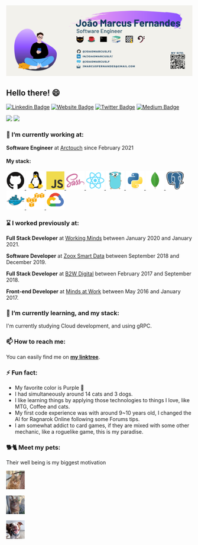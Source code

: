 ![capa github](https://github.com/joaomarcuslf/joaomarcuslf/blob/main/capa_perfil.png)

## Hello there! :smile:

[![Linkedin Badge](https://img.shields.io/badge/-LinkedIn-0e76a8?style=flat-square&logo=Linkedin&logoColor=white)](https://www.linkedin.com/in/jo%C3%A3o-marcus-fernandes-4b8814ba)
[![Website Badge](https://img.shields.io/badge/Website-3b5998?style=flat-square&logo=google-chrome&logoColor=white)](http://joaomarcuslf.com)
[![Twitter Badge](https://img.shields.io/badge/-Twitter-00acee?style=flat-square&logo=Twitter&logoColor=white)](https://twitter.com/joaomarcuslf)
[![Medium Badge](https://img.shields.io/badge/medium-%2312100E.svg?&style=for-square&logo=medium&logoColor=white)](https://medium.com/@joaomarcuslf)

<p>
  <img height="180em" src="https://github-readme-stats.vercel.app//api?username=joaomarcuslf&show_icons=true&hide_border=true&&count_private=true&include_all_commits=true&h&theme=buefy" />
  <img height="180em" src="https://github-readme-stats.vercel.app/api/top-langs/?username=joaomarcuslf&theme=buefy&show_icons=true&hide_border=true&layout=compact&langs_count=6&hide=html,vue,jupyter notebook"/>
</p>


### :telescope: I’m currently working at:

**Software Engineer** at [Arctouch](https://arctouch.com/) since February 2021

#### My stack:

<a href="https://github.com/joaomarcuslf?tab=repositories">
  <img src="https://raw.githubusercontent.com/devicons/devicon/master/icons/github/github-original.svg" alt="icon for github" width="50" height="50" style="max-width:100%;"></img>
</a>

<a href="https://github.com/joaomarcuslf?tab=repositories">
  <img src="https://raw.githubusercontent.com/devicons/devicon/master/icons/linux/linux-original.svg" alt="icon for linux" width="50" height="50" style="max-width:100%;"></img>
</a>

<a href="https://github.com/joaomarcuslf?tab=repositories&q=&type=&language=javascript">
  <img src="https://raw.githubusercontent.com/devicons/devicon/master/icons/javascript/javascript-original.svg" alt="icon for javascript" width="50" height="50" style="max-width:100%;"></img>
</a>

<a href="https://github.com/joaomarcuslf?tab=repositories&q=&type=&language=css">
  <img src="https://raw.githubusercontent.com/devicons/devicon/master/icons/sass/sass-original.svg" alt="icon for sass" width="50" height="50" style="max-width:100%;"></img>
</a>

<a href="https://github.com/joaomarcuslf?tab=repositories&q=&type=&language=react">
  <img src="https://raw.githubusercontent.com/devicons/devicon/master/icons/react/react-original.svg" alt="icon for react" width="50" height="50" style="max-width:100%;"></img>
</a>

<a href="https://github.com/joaomarcuslf?tab=repositories&q=&type=&language=go">
  <img src="https://raw.githubusercontent.com/devicons/devicon/master/icons/go/go-original.svg" alt="icon for go" width="50" height="50" style="max-width:100%;"></img>
</a>

<a href="https://github.com/joaomarcuslf?tab=repositories&q=&type=&language=python">
  <img src="https://raw.githubusercontent.com/devicons/devicon/master/icons/python/python-original.svg" alt="icon for python" width="50" height="50" style="max-width:100%;"></img>
</a>

<a href="https://github.com/joaomarcuslf?tab=repositories">
  <img src="https://raw.githubusercontent.com/devicons/devicon/master/icons/mongodb/mongodb-original.svg" alt="icon for mongodb" width="50" height="50" style="max-width:100%;"></img>
</a>

<a href="https://github.com/joaomarcuslf?tab=repositories">
  <img src="https://raw.githubusercontent.com/devicons/devicon/master/icons/postgresql/postgresql-original.svg" alt="icon for postgresql" width="50" height="50" style="max-width:100%;"></img>
</a>

<a href="https://github.com/joaomarcuslf?tab=repositories">
  <img src="https://raw.githubusercontent.com/devicons/devicon/master/icons/docker/docker-original.svg" alt="icon for docker" width="50" height="50" style="max-width:100%;"></img>
</a>

<a href="https://github.com/joaomarcuslf?tab=repositories">
  <img src="https://raw.githubusercontent.com/devicons/devicon/master/icons/amazonwebservices/amazonwebservices-original.svg" alt="icon for amazonwebservices" width="50" height="50" style="max-width:100%;"></img>
</a>

<a href="https://github.com/joaomarcuslf?tab=repositories">
  <img src="https://raw.githubusercontent.com/devicons/devicon/master/icons/googlecloud/googlecloud-original.svg" alt="icon for googlecloud" width="50" height="50" style="max-width:100%;"></img>
</a>


### :hourglass: I worked previously at:

**Full Stack Developer** at [Working Minds](http://www.wkm.com.br/) between January 2020 and January 2021.

**Software Developer** at [Zoox Smart Data](https://zooxsmart.com/en/) between September 2018 and December 2019.

**Full Stack Developer** at [B2W Digital](https://carreiras.b2w.io/) between February 2017 and September 2018.

**Front-end Developer** at [Minds at Work](http://www.mindsatwork.com.br/) between May 2016 and January 2017.

### :seedling: I’m currently learning, and my stack:

I'm currently studying Cloud development, and using gRPC.

### :mailbox: How to reach me:

You can easily find me on **[my linktree](https://linktr.ee/joaomarcuslf)**.

### :zap: Fun fact:

- My favorite color is Purple 💜
- I had simultaneously around 14 cats and 3 dogs.
- I like learning things by applying those technologies to things I love, like MTG, Coffee and cats.
- My first code experience was with around 9~10 years old, I changed the AI for Ragnarok Online following some Forums tips.
- I am somewhat addict to card games, if they are mixed with some other mechanic, like a roguelike game, this is my paradise.

### :dog2::cat2: Meet my pets:

Their well being is my biggest motivation

<img src="https://github.com/joaomarcuslf/joaomarcuslf/blob/main/lara.jpg" alt="picture for lara" width="50" height="50" style="max-width:100%;"></img>

<img src="https://github.com/joaomarcuslf/joaomarcuslf/blob/main/cindy.jpg" alt="picture for cindy" width="50" height="50" style="max-width:100%;"></img>

<img src="https://github.com/joaomarcuslf/joaomarcuslf/blob/main/nissa.jpg" alt="picture for nissa" width="50" height="50" style="max-width:100%;"></img>